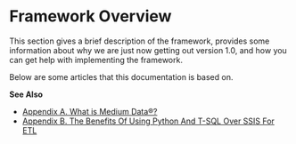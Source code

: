 # Framework Overview

This section gives a brief description of the framework, provides some information about why we are just now getting out version 1.0, and how you can get help with implementing the framework.

Below are some articles that this documentation is based on.

**See Also**

* [Appendix A. What is Medium Data®?](../appendices/appendix-c.-what-is-medium-data.md)
* [Appendix B. The Benefits Of Using Python And T-SQL Over SSIS For ETL](../appendices/appendix-b.-the-benefits-of-using-python-and-t-sql-over-ssis-for-etl.md)

